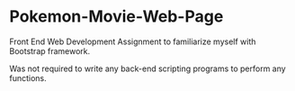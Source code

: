 # Pokemon-Movie-Web-Page

Front End Web Development Assignment to familiarize myself with Bootstrap framework.

Was not required to write any back-end scripting programs to perform any functions.
